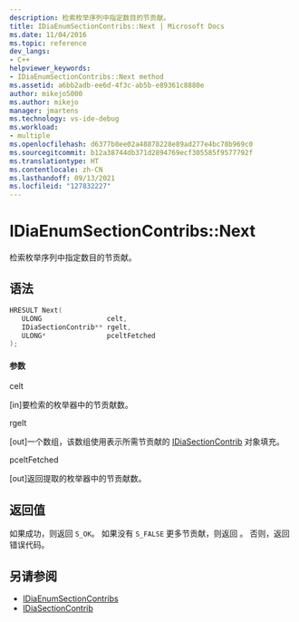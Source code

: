 ```yaml
---
description: 检索枚举序列中指定数目的节贡献。
title: IDiaEnumSectionContribs::Next | Microsoft Docs
ms.date: 11/04/2016
ms.topic: reference
dev_langs:
- C++
helpviewer_keywords:
- IDiaEnumSectionContribs::Next method
ms.assetid: a6bb2adb-ee6d-4f3c-ab5b-e89361c8880e
author: mikejo5000
ms.author: mikejo
manager: jmartens
ms.technology: vs-ide-debug
ms.workload:
- multiple
ms.openlocfilehash: d6377b8ee02a48878228e89ad277e4bc78b969c0
ms.sourcegitcommit: b12a38744db371d2894769ecf305585f9577792f
ms.translationtype: HT
ms.contentlocale: zh-CN
ms.lasthandoff: 09/13/2021
ms.locfileid: "127832227"
---
```

# <a name="idiaenumsectioncontribsnext"></a>IDiaEnumSectionContribs::Next
检索枚举序列中指定数目的节贡献。

## <a name="syntax"></a>语法

```C++
HRESULT Next( 
   ULONG                celt,
   IDiaSectionContrib** rgelt,
   ULONG*               pceltFetched
);
```

#### <a name="parameters"></a>参数
 celt

[in]要检索的枚举器中的节贡献数。

 rgelt

[out]一个数组，该数组使用表示所需节贡献的 [IDiaSectionContrib](../../debugger/debug-interface-access/idiasectioncontrib.md) 对象填充。

 pceltFetched

[out]返回提取的枚举器中的节贡献数。

## <a name="return-value"></a>返回值
 如果成功，则返回 `S_OK`。 如果没有 `S_FALSE` 更多节贡献，则返回 。 否则，返回错误代码。

## <a name="see-also"></a>另请参阅
- [IDiaEnumSectionContribs](../../debugger/debug-interface-access/idiaenumsectioncontribs.md)
- [IDiaSectionContrib](../../debugger/debug-interface-access/idiasectioncontrib.md)
